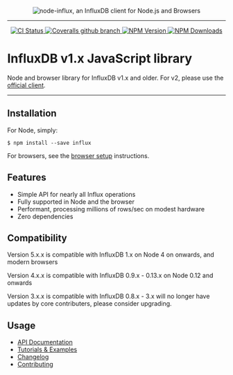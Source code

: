 <p align="center">
  <img src="https://raw.github.com/node-influx/node-influx/master/logo.png?v3" alt="node-influx, an InfluxDB client for Node.js and Browsers">
</p>

<hr/>

<p align="center">
  <b><!--An InfluxDB Client for Node.js and Browsers--></b>
</p>

<p align="center">
 <a href="https://github.com/node-influx/node-influx/actions">
    <img src="https://img.shields.io/github/workflow/status/node-influx/node-influx/CI/master?style=flat-square"
         alt="CI Status">
  </a>
  <a href="">
    <img alt="Coveralls github branch" src="https://img.shields.io/coveralls/github/node-influx/node-influx/master.svg?style=flat-square">
  </a>
  <a href="https://www.npmjs.com/package/influx">
    <img src="https://img.shields.io/npm/v/influx.svg?style=flat-square"
          alt="NPM Version">
  </a>
  <a href="https://www.npmjs.com/package/influx">
    <img src="https://img.shields.io/npm/dm/influx.svg?style=flat-square"
         alt="NPM Downloads">

  </a>
</p>

# InfluxDB v1.x JavaScript library

Node and browser library for InfluxDB v1.x and older. For v2, please use the [official client](https://github.com/influxdata/influxdb-client-js/).

<hr/>

## Installation

For Node, simply:

    $ npm install --save influx

For browsers, see the [browser setup](https://node-influx.github.io/manual/usage.html#browser-setup) instructions.

## Features

- Simple API for nearly all Influx operations
- Fully supported in Node and the browser
- Performant, processing millions of rows/sec on modest hardware
- Zero dependencies

## Compatibility

Version 5.x.x is compatible with InfluxDB 1.x on Node 4 on onwards, and modern browsers

Version 4.x.x is compatible with InfluxDB 0.9.x - 0.13.x on Node 0.12 and onwards

Version 3.x.x is compatible with InfluxDB 0.8.x - 3.x will no longer have updates by core contributers, please consider upgrading.

## Usage

- [API Documentation](https://node-influx.github.io/class/src/index.js~InfluxDB.html)
- [Tutorials & Examples](https://node-influx.github.io/manual/tutorial.html)
- [Changelog](https://node-influx.github.io/manual/changelog.html)
- [Contributing](CONTRIBUTING.md)
